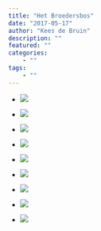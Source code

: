 ```yaml
---
title: "Het Broedersbos"
date: "2017-05-17"
author: "Kees de Bruin"
description: ""
featured: ""
categories:
    - ""
tags:
    - ""
---
```


- ![](https://www.halfje-bruin.nl/app/uploads/2017/05/20170517-broedersbos-0003-1.jpg)
    
- ![](https://www.halfje-bruin.nl/app/uploads/2017/05/20170517-broedersbos-0004-1.jpg)
    
- ![](https://www.halfje-bruin.nl/app/uploads/2017/05/20170517-broedersbos-0006-1.jpg)
    
- ![](https://www.halfje-bruin.nl/app/uploads/2017/05/20170517-broedersbos-0012-1.jpg)
    
- ![](https://www.halfje-bruin.nl/app/uploads/2017/05/20170517-broedersbos-0018-1.jpg)
    
- ![](https://www.halfje-bruin.nl/app/uploads/2017/05/20170517-broedersbos-0024-1.jpg)
    
- ![](https://www.halfje-bruin.nl/app/uploads/2017/05/20170517-broedersbos-0026-1.jpg)
    
- ![](https://www.halfje-bruin.nl/app/uploads/2017/05/20170517-broedersbos-0030-1.jpg)
    
- ![](https://www.halfje-bruin.nl/app/uploads/2017/05/20170517-broedersbos-0034-1.jpg)
